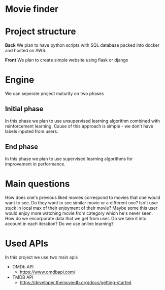 # Movie finder

# Project structure

**Back**
We plan to have python scripts with SQL database packed into docker and hosted on AWS.

**Front**
We plan to create simple website using flask or django

# Engine

We can seperate project maturity on two phases

## Initial phase

In this phase we plan to use unsupervised learning algorithm combined with reinforcement learning.
Cause of this approach is simple - we don't have labels inputed from users.

## End phase

In this phase we plan to use supervised learning algorithms for improvement in performance. 

# Main questions
How does one's previous liked movies correspond to movies that one would want to see. Do they want to see similar movie or a different one? Isn't user stuck in local max of their enjoyment of their movie? Maybe some this user would enjoy more watching movie from category which he's never seen. How do we encorporate data that we get from user. Do we take it into account in each iteration? Do we use online learning?

# Used APIs

In this project we use two main apis
* OMDb API
    * https://www.omdbapi.com/
* TMDB API
    * https://developer.themoviedb.org/docs/getting-started
